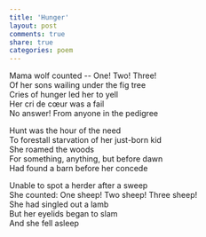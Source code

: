 ```yaml
---
title: 'Hunger'
layout: post
comments: true
share: true
categories: poem
---
```

Mama wolf counted -- One! Two! Three!  
Of her sons wailing under the fig tree  
Cries of hunger led her to yell  
Her cri de cœur was a fail  
No answer! From anyone in the pedigree  

Hunt was the hour of the need  
To forestall starvation of her just-born kid  
She roamed the woods  
For something, anything, but before dawn  
Had found a barn before her concede  

Unable to spot a herder after a sweep  
She counted: One sheep! Two sheep! Three sheep!  
She had singled out a lamb  
But her eyelids began to slam  
And she fell asleep  
